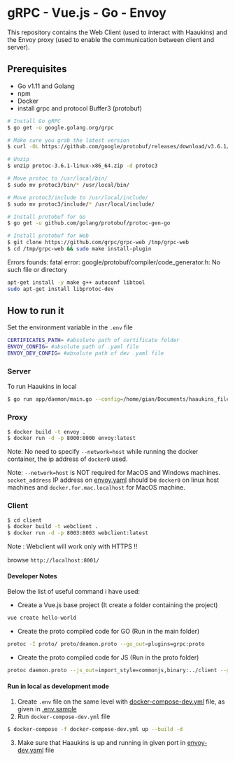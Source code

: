 # gRPC - Vue.js - Go - Envoy
This repository contains the Web Client (used to interact with Haaukins) and the Envoy proxy (used to enable the communication between client and server).

## Prerequisites
- Go v1.11 and Golang
- npm
- Docker
- install grpc and protocol Buffer3 (protobuf)
```bash
# Install Go gRPC
$ go get -u google.golang.org/grpc

# Make sure you grab the latest version
$ curl -OL https://github.com/google/protobuf/releases/download/v3.6.1/protoc-3.6.1-linux-x86_64.zip

# Unzip
$ unzip protoc-3.6.1-linux-x86_64.zip -d protoc3

# Move protoc to /usr/local/bin/
$ sudo mv protoc3/bin/* /usr/local/bin/

# Move protoc3/include to /usr/local/include/
$ sudo mv protoc3/include/* /usr/local/include/

# Install protobuf for Go
$ go get -u github.com/golang/protobuf/protoc-gen-go

# Install protobuf for Web
$ git clone https://github.com/grpc/grpc-web /tmp/grpc-web
$ cd /tmp/grpc-web && sudo make install-plugin
```
Errors founds:
fatal error: google/protobuf/compiler/code_generator.h: No such file or directory
```bash
apt-get install -y make g++ autoconf libtool
sudo apt-get install libprotoc-dev 
```

## How to run it

Set the environment variable in the `.env` file

```bash
CERTIFICATES_PATH= #absolute path of certificate folder
ENVOY_CONFIG= #absolute path of .yaml file
ENVOY_DEV_CONFIG= #absolute path of dev .yaml file
```

### Server
To run Haaukins in local
```bash
$ go run app/daemon/main.go --config=/home/gian/Documents/haaukins_files/configs/config.yml
```

### Proxy
```bash
$ docker build -t envoy . 
$ docker run -d -p 8000:8000 envoy:latest

```
Note: No need to specify `--network=host` while running the docker container, the ip address of `docker0`  used. 


Note: `--network=host` is NOT required for MacOS and Windows machines. `socket_address` IP address on [envoy.yaml](envoy/envoy.yaml) should be `docker0` on linux host machines and `docker.for.mac.localhost` for MacOS machine. 

### Client
```bash
$ cd client
$ docker build -t webclient .
$ docker run -d -p 8003:8003 webclient:latest
```
Note : Webclient will work only with HTTPS !! 

browse ```http://localhost:8001/```

#### Developer Notes
Below the list of useful command i have used:
- Create a Vue.js base project (It create a folder containing the project)
```bash
vue create hello-world
```
- Create the proto compiled code for GO (Run in the main folder)
```bash
protoc -I proto/ proto/deamon.proto --go_out=plugins=grpc:proto
```
- Create the proto compiled code for JS (Run in the proto folder)
```bash
protoc daemon.proto --js_out=import_style=commonjs,binary:../client --grpc-web_out=import_style=commonjs,mode=grpcwebtext:../client
```

#### Run in local as development mode 

1. Create `.env` file on the same level with [docker-compose-dev.yml](./docker-compose-dev.yml) file, as given in [.env.sample](.env.sample)
2. Run `docker-compose-dev.yml` file 
```bash 
$ docker-compose -f docker-compose-dev.yml up --build -d 
```
3. Make sure that Haaukins is up and running in given port in [envoy-dev.yaml](./envoy/envoy-dev.yaml) file